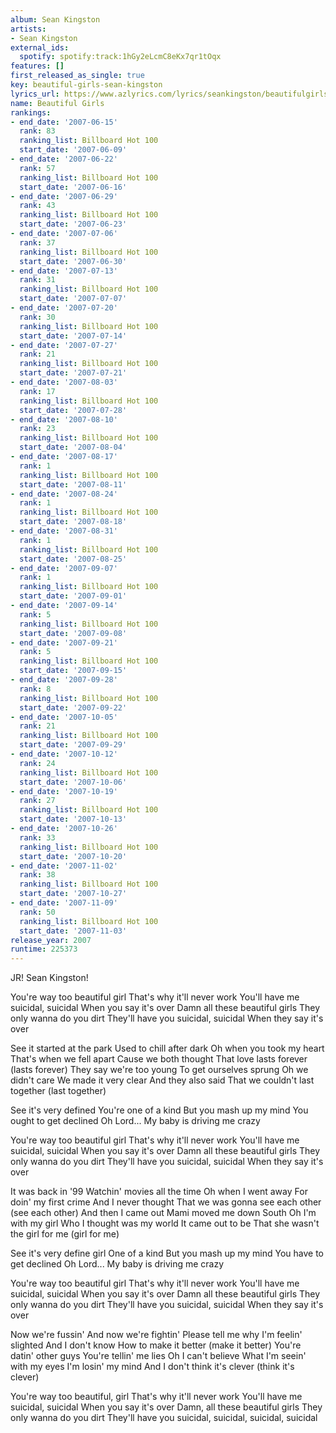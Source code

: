 ```yaml
---
album: Sean Kingston
artists:
- Sean Kingston
external_ids:
  spotify: spotify:track:1hGy2eLcmC8eKx7qr1tOqx
features: []
first_released_as_single: true
key: beautiful-girls-sean-kingston
lyrics_url: https://www.azlyrics.com/lyrics/seankingston/beautifulgirls.html
name: Beautiful Girls
rankings:
- end_date: '2007-06-15'
  rank: 83
  ranking_list: Billboard Hot 100
  start_date: '2007-06-09'
- end_date: '2007-06-22'
  rank: 57
  ranking_list: Billboard Hot 100
  start_date: '2007-06-16'
- end_date: '2007-06-29'
  rank: 43
  ranking_list: Billboard Hot 100
  start_date: '2007-06-23'
- end_date: '2007-07-06'
  rank: 37
  ranking_list: Billboard Hot 100
  start_date: '2007-06-30'
- end_date: '2007-07-13'
  rank: 31
  ranking_list: Billboard Hot 100
  start_date: '2007-07-07'
- end_date: '2007-07-20'
  rank: 30
  ranking_list: Billboard Hot 100
  start_date: '2007-07-14'
- end_date: '2007-07-27'
  rank: 21
  ranking_list: Billboard Hot 100
  start_date: '2007-07-21'
- end_date: '2007-08-03'
  rank: 17
  ranking_list: Billboard Hot 100
  start_date: '2007-07-28'
- end_date: '2007-08-10'
  rank: 23
  ranking_list: Billboard Hot 100
  start_date: '2007-08-04'
- end_date: '2007-08-17'
  rank: 1
  ranking_list: Billboard Hot 100
  start_date: '2007-08-11'
- end_date: '2007-08-24'
  rank: 1
  ranking_list: Billboard Hot 100
  start_date: '2007-08-18'
- end_date: '2007-08-31'
  rank: 1
  ranking_list: Billboard Hot 100
  start_date: '2007-08-25'
- end_date: '2007-09-07'
  rank: 1
  ranking_list: Billboard Hot 100
  start_date: '2007-09-01'
- end_date: '2007-09-14'
  rank: 5
  ranking_list: Billboard Hot 100
  start_date: '2007-09-08'
- end_date: '2007-09-21'
  rank: 5
  ranking_list: Billboard Hot 100
  start_date: '2007-09-15'
- end_date: '2007-09-28'
  rank: 8
  ranking_list: Billboard Hot 100
  start_date: '2007-09-22'
- end_date: '2007-10-05'
  rank: 21
  ranking_list: Billboard Hot 100
  start_date: '2007-09-29'
- end_date: '2007-10-12'
  rank: 24
  ranking_list: Billboard Hot 100
  start_date: '2007-10-06'
- end_date: '2007-10-19'
  rank: 27
  ranking_list: Billboard Hot 100
  start_date: '2007-10-13'
- end_date: '2007-10-26'
  rank: 33
  ranking_list: Billboard Hot 100
  start_date: '2007-10-20'
- end_date: '2007-11-02'
  rank: 38
  ranking_list: Billboard Hot 100
  start_date: '2007-10-27'
- end_date: '2007-11-09'
  rank: 50
  ranking_list: Billboard Hot 100
  start_date: '2007-11-03'
release_year: 2007
runtime: 225373
---
```

JR! Sean Kingston!

You're way too beautiful girl
That's why it'll never work
You'll have me suicidal, suicidal
When you say it's over
Damn all these beautiful girls
They only wanna do you dirt
They'll have you suicidal, suicidal
When they say it's over

See it started at the park
Used to chill after dark
Oh when you took my heart
That's when we fell apart
Cause we both thought
That love lasts forever (lasts forever)
They say we're too young
To get ourselves sprung
Oh we didn't care
We made it very clear
And they also said
That we couldn't last together (last together)

See it's very defined
You're one of a kind
But you mash up my mind
You ought to get declined
Oh Lord...
My baby is driving me crazy

You're way too beautiful girl
That's why it'll never work
You'll have me suicidal, suicidal
When you say it's over
Damn all these beautiful girls
They only wanna do you dirt
They'll have you suicidal, suicidal
When they say it's over

It was back in '99
Watchin' movies all the time
Oh when I went away
For doin' my first crime
And I never thought
That we was gonna see each other (see each other)
And then I came out
Mami moved me down South
Oh I'm with my girl
Who I thought was my world
It came out to be
That she wasn't the girl for me (girl for me)

See it's very define girl
One of a kind
But you mash up my mind
You have to get declined
Oh Lord...
My baby is driving me crazy

You're way too beautiful girl
That's why it'll never work
You'll have me suicidal, suicidal
When you say it's over
Damn all these beautiful girls
They only wanna do you dirt
They'll have you suicidal, suicidal
When they say it's over

Now we're fussin'
And now we're fightin'
Please tell me why
I'm feelin' slighted
And I don't know
How to make it better (make it better)
You're datin' other guys
You're tellin' me lies
Oh I can't believe
What I'm seein' with my eyes
I'm losin' my mind
And I don't think it's clever (think it's clever)

You're way too beautiful, girl
That's why it'll never work
You'll have me suicidal, suicidal
When you say it's over
Damn, all these beautiful girls
They only wanna do you dirt
They'll have you suicidal, suicidal, suicidal, suicidal
